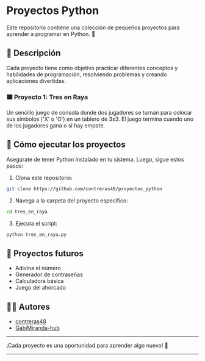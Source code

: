 # Proyectos Python

Este repositorio contiene una colección de pequeños proyectos para aprender a programar en Python. 🐍

## 📜 Descripción
Cada proyecto tiene como objetivo practicar diferentes conceptos y habilidades de programación, resolviendo problemas y creando aplicaciones divertidas.

### 🟩 Proyecto 1: Tres en Raya
Un sencillo juego de consola donde dos jugadores se turnan para colocar sus símbolos ('X' o 'O') en un tablero de 3x3. El juego termina cuando uno de los jugadores gana o si hay empate.

## 🚀 Cómo ejecutar los proyectos

Asegúrate de tener Python instalado en tu sistema. Luego, sigue estos pasos:

1. Clona este repositorio:
```bash
git clone https://github.com/contreras48/proyectos_python
```

2. Navega a la carpeta del proyecto específico:
```bash
cd tres_en_raya
```

3. Ejecuta el script:
```bash
python tres_en_raya.py
```

## 🧠 Proyectos futuros
- Adivina el número
- Generador de contraseñas
- Calculadora básica
- Juego del ahorcado

## 🧑‍💻 Autores
- [contreras48](https://github.com/contreras48)
- [GabiMiranda-hub](https://github.com/GabiMiranda-hub)

---

¡Cada proyecto es una oportunidad para aprender algo nuevo! 🚀

---



